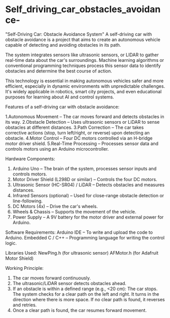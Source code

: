 # Self_driving_car_obstacles_avoidance-
"Self-Driving Car: Obstacle Avoidance System"
A self-driving car with obstacle avoidance is a project that aims to create an autonomous vehicle capable of detecting and avoiding obstacles in its path. 

The system integrates sensors like ultrasonic sensors, or LIDAR to gather real-time data about the car's surroundings. Machine learning algorithms or conventional programming techniques process this sensor data to identify obstacles and determine the best course of action. 

This technology is essential in making autonomous vehicles safer and more efficient, especially in dynamic environments with unpredictable challenges. It's widely applicable in robotics, smart city projects, and even educational purposes for learning about AI and control systems.

Features of a self-driving car with obstacle avoidance:

1.Autonomous Movement – The car moves forward and detects obstacles in its way.
2.Obstacle Detection – Uses ultrasonic sensors or LiDAR to sense obstacles at different distances.
3.Path Correction – The car takes corrective actions (stop, turn left/right, or reverse) upon detecting an obstacle.
4.Motor Control – Four DC motors controlled via an H-bridge motor driver shield.
5.Real-Time Processing – Processes sensor data and controls motors using an Arduino microcontroller.

Hardware Components:

1. Arduino Uno – The brain of the system, processes sensor inputs and controls motors.
2. Motor Driver Shield (L298D or similar) – Controls the four DC motors.
3. Ultrasonic Sensor (HC-SR04) / LiDAR – Detects obstacles and measures distances.
4. Infrared Sensors (optional) – Used for close-range obstacle detection or line-following.
5. DC Motors (4x) – Drive the car's wheels.
6. Wheels & Chassis – Supports the movement of the vehicle.
7. Power Supply – A 9V battery for the motor driver and external power for Arduino.
   
Software Requirements:
Arduino IDE – To write and upload the code to Arduino.
Embedded C / C++ – Programming language for writing the control logic.

Libraries Used:
NewPing.h (for ultrasonic sensor)
AFMotor.h (for Adafruit Motor Shield)

Working Principle:

1. The car moves forward continuously.
2. The ultrasonic/LiDAR sensor detects obstacles ahead.
3. If an obstacle is within a defined range (e.g., <20 cm):
   The car stops.
   The system checks for a clear path on the left and right.
   It turns in the direction where there is more space.
   If no clear path is found, it reverses and retries.
4. Once a clear path is found, the car resumes forward movement.





